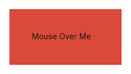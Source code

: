 <html>
<header>
<title>
Unkown, in development.
</title>
</header>
<body>

<div onmouseover="mOver(this)" onmouseout="mOut(this)" 
style="background-color:#D94A38;width:120px;height:20px;padding:40px;">
Mouse Over Me</div>

<script>
function mOver(obj) {
    obj.innerHTML = "Introduction:"
}

function mOut(obj) {
    obj.innerHTML = "Hover here"
}
</script>


<script>alert("Still in development, come back soon!")</script>

</body>
</html>
